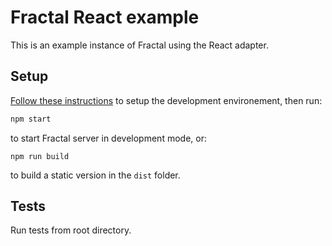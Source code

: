 # Fractal React example

This is an example instance of Fractal using the React adapter.

## Setup

[Follow these instructions](https://github.com/frctl/fractal#development) to setup the development environement, then run:

```bash
npm start
```

to start Fractal server in development mode, or:

```
npm run build
```

to build a static version in the `dist` folder.

## Tests

Run tests from root directory.

